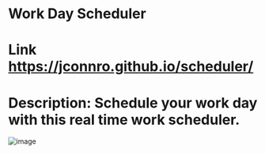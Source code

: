 # Work Day Scheduler

# Link https://jconnro.github.io/scheduler/
# Description: Schedule your work day with this real time work scheduler.

![image](https://user-images.githubusercontent.com/14891319/119427166-8c6f6300-bcd8-11eb-8c1a-529c2271d3f0.png)
